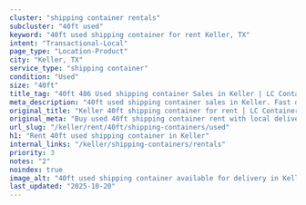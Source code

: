 ```yaml
---
cluster: "shipping container rentals"
subcluster: "40ft used"
keyword: "40ft used shipping container for rent Keller, TX"
intent: "Transactional-Local"
page_type: "Location-Product"
city: "Keller, TX"
service_type: "shipping container"
condition: "Used"
size: "40ft"
title_tag: "40ft 486 Used shipping container Sales in Keller | LC Container"
meta_description: "40ft used shipping container sales in Keller. Fast delivery, competitive pricing. Serving shipping containers area. Quote ID: WQW. Call (214) 524-4168 for your free quote today."
original_title: "Keller 40ft shipping container for rent | LC Container"
original_meta: "Buy used 40ft shipping container rent with local delivery in Keller, TX. LC Container — local Since 2003. Request a fast quote today."
url_slug: "/keller/rent/40ft/shipping-containers/used"
h1: "Rent 40ft used shipping container in Keller"
internal_links: "/keller/shipping-containers/rentals"
priority: 3
notes: "2"
noindex: true
image_alt: "40ft used shipping container available for delivery in Keller"
last_updated: "2025-10-20"
---
```


<!-- TODO: Add unique city/inventory copy, images, and internal links here. -->
